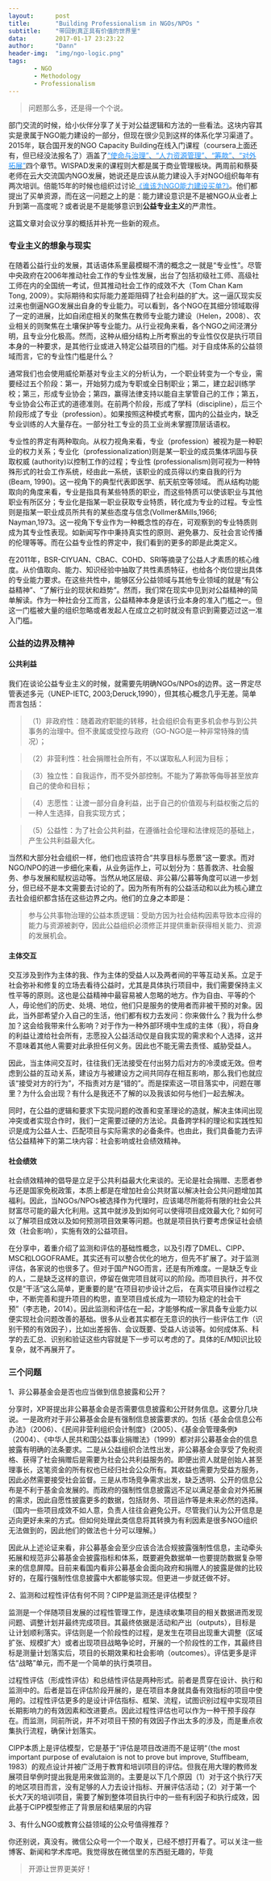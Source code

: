 ```yaml
---
layout:      post
title:       "Building Professionalism in NGOs/NPOs "
subtitle:    "带回到真正具有价值的世界里"
data:        2017-01-17 23:23:22
author:      "Dann"
header-img:  "img/ngo-logic.png"
tags:
       - NGO
       - Methodology
       - Professionalism
---
```


> 问题那么多，还是得一个个说。

部门交流的时候，给小伙伴分享了关于对公益逻辑和方法的一些看法。这块内容其实是隶属于NGO能力建设的一部分，但现在很少见到这样的体系化学习渠道了。2015年，联合国开发的NGO Capacity Building在线入门课程（coursera上面还有，但已经没法报名了）涵盖了<a href="link=https://www.coursera.org/learn/undp-cso/home/week/1"><font color="#1E90FF">“使命与治理”、“人力资源管理”、“筹款”、“对外拓展”</font></a>四个章节。WISPAD发来的课程则大都是属于商业管理板块。两周前和蔡葵老师在云大交流国内NGO发展，她说还是应该从能力建设入手对NGO组织每年有两次培训。倍能15年的时候也组织过讨论<a href="link=http://www.chinadevelopmentbrief.org.cn/news-17976.html"><font color="#1E90FF">《谁该为NGO能力建设买单?》</font></a>。他们都提出了买单资源，而在这一问题之上的是：能力建设意识是不是被NGO从业者上升到第一高度呢？或者说是不是能够意识到<b>公益专业主义</b>的严肃性。

这篇文章对会议分享的概括并补充一些新的观点。

### 专业主义的想象与现实

在随着公益行业的发展，其话语体系里最模糊不清的概念之一就是“专业性”。尽管中央政府在2006年推动社会工作的专业性发展，出台了包括初级社工师、高级社工师在内的全国统一考试，但其推动社会工作的成效不大（Tom Chan Kam Tong, 2009）。实际期待和实际能力差距阻碍了社会利益的扩大。这一逼仄现实反过来也倒逼NGO发展出自身的专业能力。可以看到，各个NGO在其细分领域取得了一定的进展，比如自闭症相关的聚焦在教师专业能力建设（Helen，2008）、农业相关的则聚焦在土壤保护等专业能力。从行业视角来看，各个NGO之间泾渭分明，且专业分化极高。然而，这种从细分结构上所考察出的专业性仅仅是执行项目本身的一种要求，是其他行业或进入特定公益项目的门槛。对于自成体系的公益领域而言，它的专业性门槛是什么？

通常我们也会使用威伦斯基对专业主义的分析认为，一个职业转变为一个专业，需要经过五个阶段：第一，开始努力成为专职或全日制职业；第二，建立起训练学校；第三，形成专业协会；第四，赢得法律支持以能自主掌管自己的工作；第五，专业协会公布正式的道德准则。在前两个阶段，形成了学科（discipline），后三个阶段形成了专业（profession）。如果按照这种模式考察，国内的公益业内，缺乏专业训练的人大量存在。一部分社工专业的员工业尚未掌握顶层话语权。

专业性的界定有两种取向。从权力视角来看，专业（profession）被视为是一种职业的权力关系；专业化（professionalization)则是某一职业的成员集体巩固与获取权威
(authority)以控制工作的过程；专业性 (professionalism)则可视为一种特殊形式的社会工作系统，经由此一系统，该职业的成员得以约束自我的行为(Beam, 1990)。这一视角下的典型代表即医学、航天航空等领域。
而从结构功能取向的角度来看，专业是指具有某些特质的职业，而这些特质可以使该职业与其他职业有所区分；专业化是指某一职业获取专业特质，转化成为专业的过程。专业性则是指某一职业成员所共有的某些态度与信念(Vollmer&Mills,1966; Nayman,1973。这一视角下专业作为一种概念性的存在，可观察到的专业特质则成为其专业性表现。如新闻写作中秉持真实性的原则、避免暴力、反社会言论传播的伦理等等。而在公益专业性的界定中，我们看到的更多的即是此类定义。

在2011年，BSR-CIYUAN、CBAC、COHD、SRI等摘录了公益人才素质的核心维度。从价值取向、能力、知识经验中抽取了共性素质特征，也给各个岗位提出具体的专业能力要求。在这些共性中，能够区分公益领域与其他专业领域的就是“有公益精神”、“了解行业的现状和趋势”。然而，我们常在现实中见到对公益精神的简单解读。作为一种社会分工而言，公益精神本身是该行业本身的准入门槛之一。但这一门槛被大量的组织忽略或者发起人在成立之初时就没有意识到需要迈过这一准入门槛。

### 公益的边界及精神

#### 公共利益

我们在谈论公益专业主义的时候，就需要先明确NGOs/NPOs的边界。这一界定尽管表述多元（UNEP-IETC, 2003;Deruck,1990），但其核心概念几乎无差。简单而言包括：

>（1）非政府性：随着政府职能的转移，社会组织会有更多机会参与到公共事务的治理中。但不隶属或受控与政府（GO-NGO是一种非常特殊的情况）；

>（2）非营利性：社会捐赠社会所有，不以谋取私人利润为目标；

>（3）独立性：自我运作，而不受外部控制。不能为了筹款等侮辱甚至放弃自己的使命和目标；

>（4）志愿性：让渡一部分自身利益，出于自己的价值观与利益权衡之后的一种人生选择，自我实现方式；

>（5）公益性：为了社会公共利益，在遵循社会伦理和法律规范的基础上，产生公共利益最大化。

当然和大部分社会组织一样，他们也应该符合“共享目标与愿景”这一要求。而对NGO/NPO的进一步细化来看，从业务运作上，可以划分为：慈善救济、社会服务、参与发展和赋权运动等。当然从地区层级、非公募/公募等角度可以进一步划分，但已经不是本文需要去讨论的了。因为所有所有的公益活动和以此为核心建立去社会组织都含括在这些边界之内。他们的立身之本即是：

> 参与公共事物治理的公益本质逻辑：受助方因为社会结构因素导致本应得的能力与资源被剥夺，因此公益组织必须修正并提供重新获得相关能力、资源的发展机会。

#### 主体交互

交互涉及到作为主体的我、作为主体的受益人以及两者间的平等互动关系。立足于社会弥补和修复的立场去看待公益时，尤其是具体执行项目中，我们需要保持主义性平等的原则。这也是公益精神中最容易被人忽略的地方。作为自由、平等的个人，毋论他们的历史、处境、地位，他们只是服务的使用者而非被干预的对象。因此，当外部希望介入自己的生活，他们都有权力去发问：你来做什么？我为什么参加？这会给我带来什么影响？对于作为一种外部环境中生成的主体（我），将自身的利益让渡给社会所有，志愿投入公益活动仅是自我实现的需求和个人选择，这并不意味着其他人需要对此承担任何义务。因此也不能无需去责怪、威胁受益人。

因此，当主体间交互时，往往我们无法接受在付出努力后对方的冷漠或无效。但考虑到公益的互动关系，建设方与被建设方之间共同存在相互影响，那么我们也就应该“接受对方的行为”，不指责对方是“错的”。而是探索这一项目落实中，问题在哪里？为什么会出现？有什么是我还不了解的以及我该如何与他们一起去解决。

同时，在公益的逻辑和要求下实现问题的改善和变革理论的造就，解决主体间出现冲突或者实现合作时，我们一定需要过硬的方法论。具备跨学科的理论和实践性知识是成为公益人士、匹配项目与实际需求的必备条件。也由此，我们具备能力去评估公益精神下的第二块内容：社会影响或社会绩效精神。

#### 社会绩效

社会绩效精神的倡导是立足于公共利益最大化来谈的。无论是社会捐赠、志愿者参与还是国家免税政策，本质上都是在增加社会公共财富以解决社会公共问题增加其福利。因此，当NGOs/NPOs被选择作为代理时，应该竭尽所能将有限的社会公共财富尽可能的最大化利用。这其中就涉及到如何可以使得项目成效最大化？如何可以了解项目成效以及如何预测项目效果等问题。也就是项目执行要考虑保证社会绩效（社会影响），实施有效的公益项目。

在分享中，着重介绍了监测和评估的基础性概念，以及引荐了DMEL、CIPP、MSC和LOGOFRAME。其实还有可以整合优化的地方，但先不扩展了。对于监测评估，各家说的也很多了。但对于国产NGO而言，还是有所难度。一是缺乏专业的人，二是缺乏这样的意识，停留在做完项目就可以的阶段。而项目执行，并不仅仅是“干活”这么简单，更重要的是“在项目初步设计之后，
在真实项目操作过程之中，不断完善和提升项目的构思，直至项目成长成为一项较为稳定的社会干预”（李志艳，2014）。因此监测和评估在一起，才能够构成一家具备专业能力以便实现社会问题改善的基础。很多从业者其实都在无意识的执行一些评估工作（识别干预的有效因子），比如出差报告、会议既要、受益人访谈等。如何成体系、科学的去汇总、识别和验证这些内容就是下一步可以考虑的了。具体的E/M知识比较复杂，就不再展开了。

### 三个问题

1、非公募基金会是否也应当做到信息披露和公开？

分享时，XP哥提出非公募基金会是否需要信息披露和公开财务信息。这要分几块说。一是政府对于非公募基金会是有强制信息披露要求的。包括《基金会信息公布办法》（2006）、《民间非营利组织会计制度》（2005）、《基金会管理条例》（2004）、《中华人民共和国公益事业捐赠法》（1999）都对非公募基金会的信息披露有明确的法条要求。二是从公益组织合法性出发，非公募基金会享受了免税资格、获得了社会捐赠后是需要为社会公共利益服务的。即便出资人就是创始人甚至理事长，这笔资金的所有权也已经归社会公众所有。其收益也需要为受益方服务，因此必然需要接受社会监督。三是从市场竞争需求出发，缺乏透明、公开的信息公布是不利于基金会发展的。而政府的强制性信息披露远不足以满足基金会对外拓展的需求，因此自愿性披露更多的数据，包括财务、项目运作等是未来必然的选择。（国内一些项目成效不如人意，负责人往往会避免公开。尽管我们认为公开信息是迈向更好未来的方式。但如何处理此类信息将其转换为有利因素是很多NGO组织无法做到的，因此他们的做法也十分可以理解。）

因此从上述论证来看，非公募基金会至少应该合法合规披露强制性信息，主动牵头拓展和规范非公募基金会披露指标和体系，既要避免数据单一也要提防数据复杂带来的信息屏障。目前来看国内看非公募基金会面向政府和捐赠人的披露是做的比较好的，在履行强制性信息披露中大都能够实现。但更进一步就还做不好。

2、监测和过程性评估有何不同？CIPP是监测还是评估模型？

监测是一个伴随项目发展的过程性管理工作，是连续收集项目的相关数据进而发现问题、调整计划并最终完成项目。其最终依据是活动和产出（outputs），目标是让计划顺利落实。评估则是一个阶段性的过程，是发生在项目出现重大调整（区域扩张、规模扩大）或者出现项目战略争论时，开展的一个阶段性的工作，其最终目标是测量计划落实后，项目的长期效果和社会影响（outcomes）。评估更多是评估“战略”单元，而不是一个简单的执行类项目。

过程性评估（形成性评估）和总结性评估是两种形式。前者是贯穿在设计、执行和监测中的。后者是旨在评估阶段开展的，是在项目本身就具备有效指标的项目中使用的。过程性评估更多的是设计评估指标、框架、流程，试图识别过程中实现项目长期影响力的有效因素和改进要点。因此过程性评估也可以作为一种干预手段存在。而监测，同前所说，并不对项目干预的有效因子作出太多的涉及，而是重点收集执行流程，确保计划落实。

CIPP本质上是评估模型，它是基于”评估是项目改进而不是证明“（the most important purpose of evalutaion is not to prove but improve, Stufflbeam, 1983）的观点设计并被广泛用于教育和培训项目的评估。但我在用大理的教师发展项目举例时提出我是用来做监测的。主要是以下几个原因（1）对于这个执行7天的地区项目而言，没有足够的人力去设计指标、开展评估活动；（2）对于第一个长大7天的培训项目，需要了解到整体项目执行中的一些有利因子和执行成效，因此基于CIPP模型修正了背景层和结果层的内容

3、有什么NGO或教育公益领域的公众号值得推荐？

你还别说，真没有。微信公众号一个一个取关，已经不想打开看了。可以关注一些博客、新闻和学术库吧。我觉得放在微信里的东西挺无趣的，毕竟 

> 开源让世界更美好！










